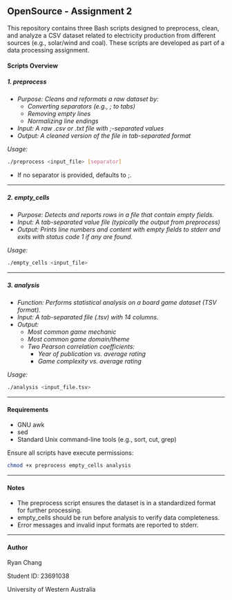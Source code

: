 ## OpenSource - Assignment 2
This repository contains three Bash scripts designed to preprocess, clean, and analyze a CSV dataset related to electricity production from different sources (e.g., solar/wind and coal). These scripts are developed as part of a data processing assignment.



#### **Scripts Overview**

##### 1. preprocess

- *Purpose: Cleans and reformats a raw dataset by:*
  - *Converting separators (e.g., ; to tabs)*
  - *Removing empty lines*
  - *Normalizing line endings*
- *Input: A raw .csv or .txt file with ;-separated values*
- *Output: A cleaned version of the file in tab-separated format*

*Usage:*

```bash
./preprocess <input_file> [separator]
```

- If no separator is provided, defaults to ;.

------



##### 2. empty_cells

- *Purpose: Detects and reports rows in a file that contain empty fields.*
- *Input: A tab-separated value file (typically the output from preprocess)*
- *Output: Prints line numbers and content with empty fields to stderr and exits with status code 1 if any are found.*

*Usage:*

```bash
./empty_cells <input_file>
```

------



##### 3. analysis

- *Function: Performs statistical analysis on a board game dataset (TSV format).*
- *Input: A tab-separated file (.tsv) with 14 columns.*
- *Output:*
  - *Most common game mechanic*
  - *Most common game domain/theme*
  - *Two Pearson correlation coefficients:*
    - *Year of publication vs. average rating*
    - *Game complexity vs. average rating*

*Usage:*

```bash
./analysis <input_file.tsv>
```

------



#### **Requirements**

- GNU awk
- sed
- Standard Unix command-line tools (e.g., sort, cut, grep)

Ensure all scripts have execute permissions:

```bash
chmod +x preprocess empty_cells analysis
```

------



#### **Notes**

- The preprocess script ensures the dataset is in a standardized format for further processing.
- empty_cells should be run before analysis to verify data completeness.
- Error messages and invalid input formats are reported to stderr.

------



#### **Author**

Ryan Chang

Student ID: 23691038

University of Western Australia

